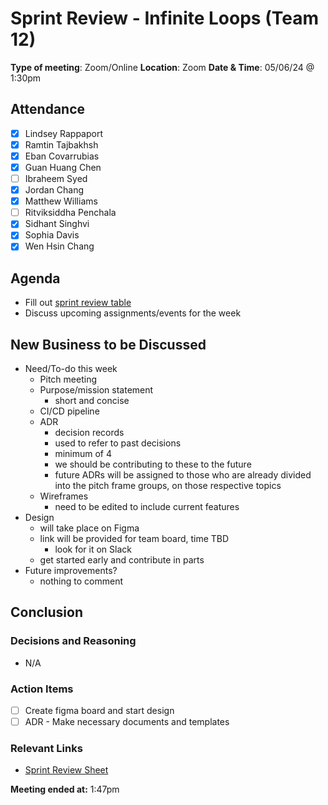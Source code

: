 # Sprint Review - Infinite Loops (Team 12)

**Type of meeting**: Zoom/Online
**Location**:  Zoom
**Date & Time**: 05/06/24 @ 1:30pm

## Attendance

- [x] Lindsey Rappaport
- [x] Ramtin Tajbakhsh
- [x] Eban Covarrubias
- [x] Guan Huang Chen
- [ ] Ibraheem Syed
- [x] Jordan Chang
- [x] Matthew Williams
- [ ] Ritviksiddha Penchala
- [x] Sidhant Singhvi
- [x] Sophia Davis
- [x] Wen Hsin Chang

## Agenda

- Fill out [sprint review table](https://docs.google.com/document/d/1aNx1JAccT9kcDqOUyEABUfJLeqdjSSzb1xq9lsqXD0I/edit)
- Discuss upcoming assignments/events for the week

## New Business to be Discussed

- Need/To-do this week
  - Pitch meeting
  - Purpose/mission statement
    - short and concise
  - CI/CD pipeline
  - ADR
    - decision records
    - used to refer to past decisions
    - minimum of 4
    - we should be contributing to these to the future
    - future ADRs will be assigned to those who are already divided into the pitch frame groups, on those respective topics
  - Wireframes
    - need to be edited to include current features
- Design
  - will take place on Figma
  - link will be provided for team board, time TBD
    - look for it on Slack
  - get started early and contribute in parts
- Future improvements?
  - nothing to comment


## Conclusion

### Decisions and Reasoning

- N/A

### Action Items

- [ ] Create figma board and start design
- [ ] ADR - Make necessary documents and templates 

### Relevant Links

- [Sprint Review Sheet](https://docs.google.com/document/d/1aNx1JAccT9kcDqOUyEABUfJLeqdjSSzb1xq9lsqXD0I/edit)

**Meeting ended at:** 1:47pm

